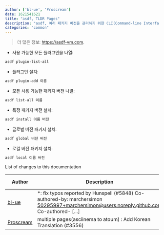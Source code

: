 ```yaml
---
author: ['bl-ue', 'Proscream']
date: 1621541621
title: "asdf, TLDR Pages"
description: "asdf, 여러 패키지 버전을 관리하기 위한 CLI(Command-line Interface) 입니다."
categories: "common"
---
```

> 더 많은 정보: <https://asdf-vm.com>.

- 사용 가능한 모든 플러그인을 나열:

```bash
asdf plugin-list-all
```

- 플러그인 설치:

```bash
asdf plugin-add 이름
```

- 모든 사용 가능한 패키지 버전 나열:

```bash
asdf list-all 이름
```

- 특정 패키지 버전 설치:

```bash
asdf install 이름 버전
```

- 글로벌 버전 패키지 설치:

```bash
asdf global 버전 버전
```

- 로컬 버전 패키지 설치:

```bash
asdf local 이름 버전
```
List of changes to this documentation


Author | Description | ISO 8601 Date | GitHub link
------|-----|-----|-----
[bl-ue](mailto:54780737+bl-ue@users.noreply.github.com) | *: fix typos reported by Hunspell (#5848) Co-authored-by: marchersimon <50295997+marchersimon@users.noreply.github.com> Co-authored- [...] | 2021-05-20T22:13:41 | [8ebd171d6f00](https://github.com/tldr-pages/tldr/commit/8ebd171d6f001698709fefc02b1fd5cc9f3a99c4)
[Proscream](mailto:proscream@naver.com) | multiple pages(asciinema to atoum) : Add Korean Translation (#3556) | 2019-11-26T19:49:10 | [3c656248966b](https://github.com/tldr-pages/tldr/commit/3c656248966bd2da299e8964d96ef6df09d8ed0f)

